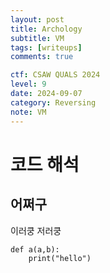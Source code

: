 ```yaml
---
layout: post
title: Archology
subtitle: VM
tags: [writeups]
comments: true

ctf: CSAW QUALS 2024
level: 9              
date: 2024-09-07      
category: Reversing
note: VM              
---
```


# 코드 해석
## 어쩌구
이러쿵 저러쿵
~~~
def a(a,b):
    print("hello")
~~~
